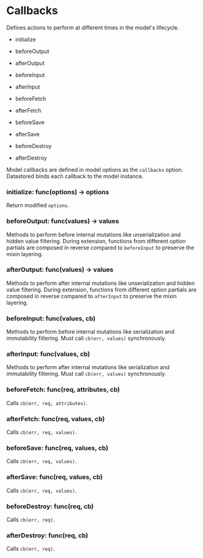 # Callbacks

Defines actions to perform at different times in the model's lifecycle.

- initialize

- beforeOutput
- afterOutput

- beforeInput
- afterInput

- beforeFetch
- afterFetch

- beforeSave
- afterSave

- beforeDestroy
- afterDestroy

Model callbacks are defined in model options as the `callbacks` option. Datastored binds each callback to the model instance.

### initialize: func(options) -> options

Return modified `options`.

### beforeOutput: func(values) -> values

Methods to perform before internal mutations like unserialization and hidden value filtering. During extension, functions from different option partials are composed in reverse compared to `beforeInput` to preserve the mixin layering.

### afterOutput: func(values) -> values

Methods to perform after internal mutations like unserialization and hidden value filtering. During extension, functions from different option partials are composed in reverse compared to `afterInput` to preserve the mixin layering.

### beforeInput: func(values, cb)

Methods to perform before internal mutations like serialization and immutability filtering. Must call `cb(err, values)` synchronously.

### afterInput: func(values, cb)

Methods to perform after internal mutations like serialization and immutability filtering. Must call `cb(err, values)` synchronously.

### beforeFetch: func(req, attributes, cb)

Calls `cb(err, req, attributes)`.

### afterFetch: func(req, values, cb)

Calls `cb(err, req, values)`.

### beforeSave: func(req, values, cb)

Calls `cb(err, req, values)`.

### afterSave: func(req, values, cb)

Calls `cb(err, req, values)`.

### beforeDestroy: func(req, cb)

Calls `cb(err, req)`.

### afterDestroy: func(req, cb)

Calls `cb(err, req)`.
